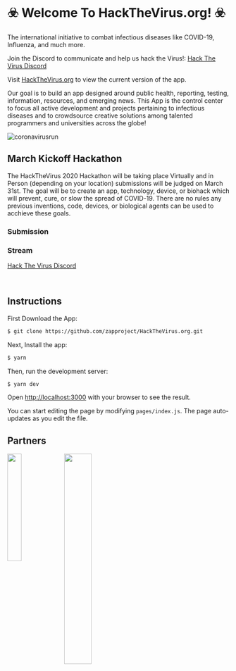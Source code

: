# ☣️ Welcome To HackTheVirus.org! ☣️
The international initiative to combat infectious diseases like COVID-19, Influenza, and much more.

Join the Discord to communicate and help us hack the Virus!: [Hack The Virus Discord](https://discord.gg/qZG5qCm)

Visit [HackTheVirus.org](https://HackTheVirus.org) to view the current version of the app.

Our goal is to build an app designed around public health, reporting, testing, information, resources, and emerging news.
This App is the control center to focus all active development and projects pertaining to infectious diseases and to crowdsource creative solutions among talented programmers and universities across the globe!

![coronavirusrun](https://media.giphy.com/media/IbmS6XKR5fTVchlxcN/giphy.gif "running from covid")


## March Kickoff Hackathon

The HackTheVirus 2020 Hackathon will be taking place Virtually and in Person (depending on your location) submissions will be judged on March 31st. The goal will be to create an app, technology, device, or biohack which will prevent, cure, or slow the spread of COVID-19. There are no rules any previous inventions, code, devices, or biological agents can be used to acchieve these goals. 

### Submission


### Stream


[Hack The Virus Discord](https://discord.gg/qZG5qCm)


<br/>

## Instructions


First Download the App:

```bash
$ git clone https://github.com/zapproject/HackTheVirus.org.git
```


Next, Install the app:

```bash
$ yarn
```

Then, run the development server:

```bash
$ yarn dev
```

Open [http://localhost:3000](http://localhost:3000) with your browser to see the result.

You can start editing the page by modifying `pages/index.js`. The page auto-updates as you edit the file.


## Partners

<a href="url"><img src="https://github.com/zapproject/HackTheVirus.org/blob/master/components/assets/img/ZapLogo_alt.png" align="left" height="25%" width="25%" ></a>
<a href="url"><img src="https://github.com/zapproject/HackTheVirus.org/blob/master/components/assets/img/YSMU_logo.png" align="left" height="35%" width="35%" ></a>
